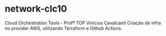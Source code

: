 # network-clc10

Cloud Orchestration Tools - Profº TOP Vinicius Cavalcanti
Criação de infra no provider AWS, utilizando Terraform e Github Actions.
